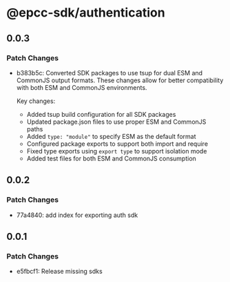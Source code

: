 # @epcc-sdk/authentication

## 0.0.3

### Patch Changes

- b383b5c: Converted SDK packages to use tsup for dual ESM and CommonJS output formats. These changes allow for better compatibility with both ESM and CommonJS environments.

  Key changes:

  - Added tsup build configuration for all SDK packages
  - Updated package.json files to use proper ESM and CommonJS paths
  - Added `type: "module"` to specify ESM as the default format
  - Configured package exports to support both import and require
  - Fixed type exports using `export type` to support isolation mode
  - Added test files for both ESM and CommonJS consumption

## 0.0.2

### Patch Changes

- 77a4840: add index for exporting auth sdk

## 0.0.1

### Patch Changes

- e5fbcf1: Release missing sdks
